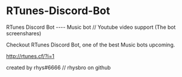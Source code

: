 # RTunes-Discord-Bot
RTunes Discord Bot ---- Music bot // Youtube video support (The bot screenshares)






Checkout RTunes Discord Bot, one of the best Music bots upcoming. 



http://rtunes.cf/?i=1




created by rhys#6666 // rhysbro on github
